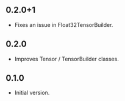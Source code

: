 ## 0.2.0+1

  * Fixes an issue in Float32TensorBuilder.

## 0.2.0

  * Improves Tensor / TensorBuilder classes.

## 0.1.0

  * Initial version.